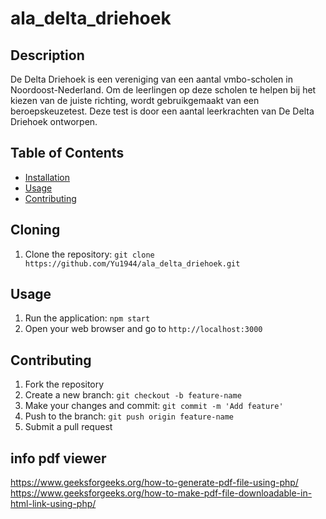 # ala_delta_driehoek

## Description
De Delta Driehoek is een vereniging van een aantal vmbo-scholen in Noordoost-Nederland. Om de leerlingen op deze scholen te helpen bij het kiezen van de juiste richting, wordt gebruikgemaakt van een beroepskeuzetest. Deze test is door een aantal leerkrachten van De Delta Driehoek ontworpen.

## Table of Contents
- [Installation](#cloning)
- [Usage](#usage)
- [Contributing](#contributing)

## Cloning
1. Clone the repository: `git clone https://github.com/Yu1944/ala_delta_driehoek.git`

## Usage
1. Run the application: `npm start`
2. Open your web browser and go to `http://localhost:3000`

## Contributing
1. Fork the repository
2. Create a new branch: `git checkout -b feature-name`
3. Make your changes and commit: `git commit -m 'Add feature'`
4. Push to the branch: `git push origin feature-name`
5. Submit a pull request

## info pdf viewer

https://www.geeksforgeeks.org/how-to-generate-pdf-file-using-php/
https://www.geeksforgeeks.org/how-to-make-pdf-file-downloadable-in-html-link-using-php/
